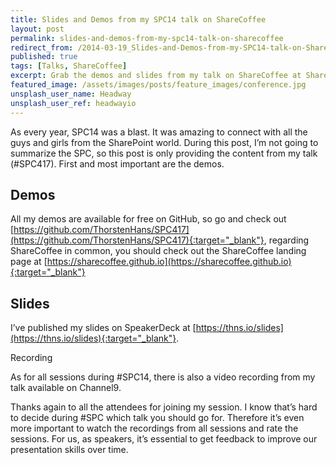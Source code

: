 ```yaml
---
title: Slides and Demos from my SPC14 talk on ShareCoffee
layout: post
permalink: slides-and-demos-from-my-spc14-talk-on-sharecoffee
redirect_from: /2014-03-19_Slides-and-Demos-from-my-SPC14-talk-on-ShareCoffee-815bbd4a3270
published: true
tags: [Talks, ShareCoffee]
excerpt: Grab the demos and slides from my talk on ShareCoffee at SharePoint Conference 2014 in Las Vegas
featured_image: /assets/images/posts/feature_images/conference.jpg
unsplash_user_name: Headway
unsplash_user_ref: headwayio
---
```


As every year, SPC14 was a blast. It was amazing to connect with all the guys and girls from the SharePoint world. During this post, I’m not going to summarize the SPC, so this post is only providing the content from my talk (#SPC417). First and most important are the demos.

## Demos

All my demos are available for free on GitHub, so go and check out [https://github.com/ThorstenHans/SPC417](https://github.com/ThorstenHans/SPC417){:target="_blank"}, regarding ShareCoffee in common, you should check out the ShareCoffee landing page at [https://sharecoffee.github.io](https://sharecoffee.github.io){:target="_blank"}

## Slides

I’ve published my slides on SpeakerDeck at [https://thns.io/slides](https://thns.io/slides){:target="_blank"}.

Recording

As for all sessions during #SPC14, there is also a video recording from my talk available on Channel9.

Thanks again to all the attendees for joining my session. I know that’s hard to decide during #SPC which talk you should go for. Therefore it’s even more important to watch the recordings from all sessions and rate the sessions. For us, as speakers, it’s essential to get feedback to improve our presentation skills over time.


